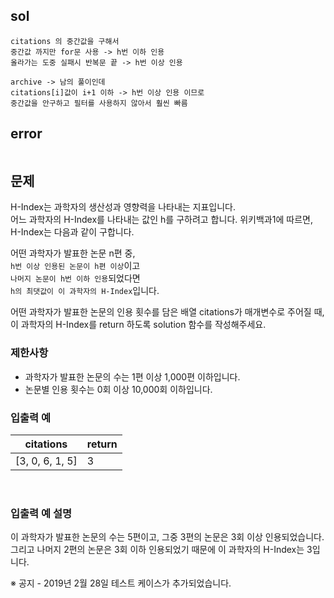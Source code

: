 ## sol
```
citations 의 중간값을 구해서
중간값 까지만 for문 사용 -> h번 이하 인용
올라가는 도중 실패시 반복문 끝 -> h번 이상 인용

archive -> 남의 풀이인데
citations[i]값이 i+1 이하 -> h번 이상 인용 이므로
중간값을 안구하고 필터를 사용하지 않아서 훨씬 빠름
```
## error
```
```
## 문제
H-Index는 과학자의 생산성과 영향력을 나타내는 지표입니다.  
어느 과학자의 H-Index를 나타내는 값인 h를 구하려고 합니다. 위키백과1에 따르면, H-Index는 다음과 같이 구합니다.  
  
어떤 과학자가 발표한 논문 n편 중,  
`h번 이상 인용된 논문이 h편 이상`이고  
`나머지 논문이 h번 이하 인용`되었다면  
`h의 최댓값이 이 과학자의 H-Index`입니다.
  
어떤 과학자가 발표한 논문의 인용 횟수를 담은 배열 citations가 매개변수로 주어질 때,  
이 과학자의 H-Index를 return 하도록 solution 함수를 작성해주세요.  
  
### 제한사항  
  
- 과학자가 발표한 논문의 수는 1편 이상 1,000편 이하입니다.  
- 논문별 인용 횟수는 0회 이상 10,000회 이하입니다.  
  
### 입출력 예  
  
| citations       | return |
| --------------- | ------ |
| [3, 0, 6, 1, 5] | 3      |
  
<br/>
  
### 입출력 예 설명
이 과학자가 발표한 논문의 수는 5편이고, 그중 3편의 논문은 3회 이상 인용되었습니다.  
그리고 나머지 2편의 논문은 3회 이하 인용되었기 때문에 이 과학자의 H-Index는 3입니다.  
  
※ 공지 - 2019년 2월 28일 테스트 케이스가 추가되었습니다.  